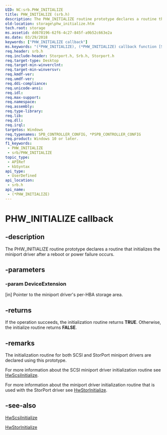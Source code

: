 ```yaml
---
UID: NC:srb.PHW_INITIALIZE
title: PHW_INITIALIZE (srb.h)
description: The PHW_INITIALIZE routine prototype declares a routine that initializes the miniport driver after a reboot or power failure occurs.
old-location: storage\phw_initialize.htm
tech.root: storage
ms.assetid: dd678196-62f6-4c27-845f-a9b52c663e2a
ms.date: 03/29/2018
keywords: ["PHW_INITIALIZE callback"]
ms.keywords: "(*PHW_INITIALIZE), (*PHW_INITIALIZE) callback function [Storage Devices], ide_minikr_95bb126d-6d4c-4091-b2fa-6b891d587186.xml, srb/(*PHW_INITIALIZE), storage.phw_initialize"
req.header: srb.h
req.include-header: Storport.h, Srb.h, Storport.h
req.target-type: Desktop
req.target-min-winverclnt: 
req.target-min-winversvr: 
req.kmdf-ver: 
req.umdf-ver: 
req.ddi-compliance: 
req.unicode-ansi: 
req.idl: 
req.max-support: 
req.namespace: 
req.assembly: 
req.type-library: 
req.lib: 
req.dll: 
req.irql: 
targetos: Windows
req.typenames: SPB_CONTROLLER_CONFIG, *PSPB_CONTROLLER_CONFIG
req.product: Windows 10 or later.
f1_keywords:
 - PHW_INITIALIZE
 - srb/PHW_INITIALIZE
topic_type:
 - APIRef
 - kbSyntax
api_type:
 - UserDefined
api_location:
 - srb.h
api_name:
 - (*PHW_INITIALIZE)
---
```


# PHW_INITIALIZE callback


## -description

The PHW_INITIALIZE routine prototype declares a routine that initializes the miniport driver after a reboot or power failure occurs.

## -parameters

### -param DeviceExtension 

[in]
Pointer to the miniport driver's per-HBA storage area.

## -returns

If the operation succeeds, the initialization routine returns <b>TRUE</b>. Otherwise, the initialize routine returns <b>FALSE</b>.

## -remarks

The initialization routine for both SCSI and StorPort miniport drivers are declared using this prototype.

For more information about the SCSI miniport driver initialization routine see <a href="/previous-versions/windows/hardware/drivers/ff557302(v=vs.85)">HwScsiInitialize</a>.

For more information about the miniport driver initialization routine that is used with the StorPort driver see <a href="/windows-hardware/drivers/ddi/storport/nc-storport-hw_initialize">HwStorInitialize</a>.

## -see-also

<a href="/previous-versions/windows/hardware/drivers/ff557302(v=vs.85)">HwScsiInitialize</a>



<a href="/windows-hardware/drivers/ddi/storport/nc-storport-hw_initialize">HwStorInitialize</a>